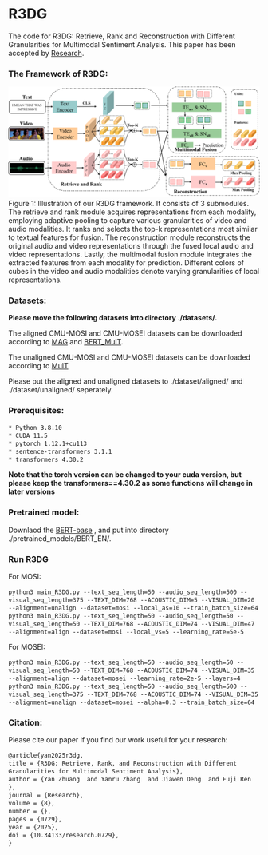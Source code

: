 # R3DG
The code for R3DG: Retrieve, Rank and Reconstruction with Different Granularities for Multimodal Sentiment Analysis. This paper has been accepted by [Research](https://spj.science.org/doi/10.34133/research.0729). 
### The Framework of R3DG:
![image](https://github.com/YetZzzzzz/R3DG/blob/main/framework.png)
Figure 1:  Illustration of our R3DG framework. It consists of 3 submodules. The retrieve and rank module acquires representations from each modality, employing adaptive pooling to capture various granularities of video and audio modalities. It ranks and selects the top-k representations most similar to textual features for fusion. The reconstruction module reconstructs the original audio and video representations through the fused local audio and video representations. Lastly, the multimodal fusion module integrates the extracted features from each modality for prediction. Different colors of cubes in the video and audio modalities denote varying granularities of local representations.


### Datasets:
**Please move the following datasets into directory ./datasets/.**

The aligned CMU-MOSI and CMU-MOSEI datasets can be downloaded according to [MAG](https://github.com/WasifurRahman/BERT_multimodal_transformer) and [BERT_MulT](https://github.com/WasifurRahman/BERT_multimodal_transformer/blob/master/datasets/download_datasets.sh). 

The unaligned CMU-MOSI and CMU-MOSEI datasets can be downloaded according to [MulT](https://github.com/yaohungt/Multimodal-Transformer/tree/master)

Please put the aligned and unaligned datasets to ./dataset/aligned/ and ./dataset/unaligned/ seperately.

### Prerequisites:
```
* Python 3.8.10
* CUDA 11.5
* pytorch 1.12.1+cu113
* sentence-transformers 3.1.1
* transformers 4.30.2
```
**Note that the torch version can be changed to your cuda version, but please keep the transformers==4.30.2 as some functions will change in later versions**

### Pretrained model:
Downlaod the [BERT-base](https://huggingface.co/google-bert/bert-base-uncased/tree/main) , and put into directory ./pretrained_models/BERT_EN/.

### Run R3DG
For MOSI: 
```
python3 main_R3DG.py --text_seq_length=50 --audio_seq_length=500 --visual_seq_length=375 --TEXT_DIM=768 --ACOUSTIC_DIM=5 --VISUAL_DIM=20 --alignment=unalign --dataset=mosi --local_as=10 --train_batch_size=64
python3 main_R3DG.py --text_seq_length=50 --audio_seq_length=50 --visual_seq_length=50 --TEXT_DIM=768 --ACOUSTIC_DIM=74 --VISUAL_DIM=47 --alignment=align --dataset=mosi --local_vs=5 --learning_rate=5e-5
```
For MOSEI: 
```
python3 main_R3DG.py --text_seq_length=50 --audio_seq_length=50 --visual_seq_length=50 --TEXT_DIM=768 --ACOUSTIC_DIM=74 --VISUAL_DIM=35 --alignment=align --dataset=mosei --learning_rate=2e-5 --layers=4
python3 main_R3DG.py --text_seq_length=50 --audio_seq_length=500 --visual_seq_length=375 --TEXT_DIM=768 --ACOUSTIC_DIM=74 --VISUAL_DIM=35 --alignment=unalign --dataset=mosei --alpha=0.3 --train_batch_size=64
```

### Citation:
Please cite our paper if you find our work useful for your research:
```
@article{yan2025r3dg,
title = {R3DG: Retrieve, Rank, and Reconstruction with Different Granularities for Multimodal Sentiment Analysis},
author = {Yan Zhuang  and Yanru Zhang  and Jiawen Deng  and Fuji Ren },
journal = {Research},
volume = {8},
number = {},
pages = {0729},
year = {2025},
doi = {10.34133/research.0729},
}
```


